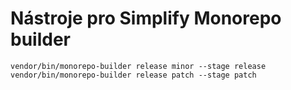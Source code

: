 # Nástroje pro Simplify Monorepo builder

`vendor/bin/monorepo-builder release minor --stage release`
`vendor/bin/monorepo-builder release patch --stage patch`
